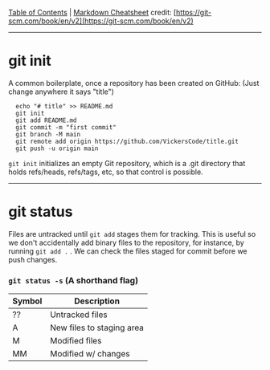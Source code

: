 [Table of Contents](README.md) | [Markdown Cheatsheet](/Markdown%20Cheatsheet.md)
credit: [https://git-scm.com/book/en/v2](https://git-scm.com/book/en/v2)

***
# git init

A common boilerplate, once a repository has been created on GitHub: (Just change anywhere it says "title")

```
  echo "# title" >> README.md
  git init
  git add README.md
  git commit -m "first commit"
  git branch -M main
  git remote add origin https://github.com/VickersCode/title.git
  git push -u origin main
  ```

`git init` initializes an empty Git repository, which is a .git directory that holds refs/heads, refs/tags, etc, so that control is possible. 

___

# git status

Files are untracked until `git add` stages them for tracking.
This is useful so we don't accidentally add binary files to the repository, for instance, by running `git add .` . We can check the files staged for commit before we push changes.

### `git status -s` (A shorthand flag)

| Symbol | Description |
| -----| ---------------------------|
| ?? | Untracked files |
| A | New files to staging area |
| M | Modified files |
| MM | Modified w/ changes |

